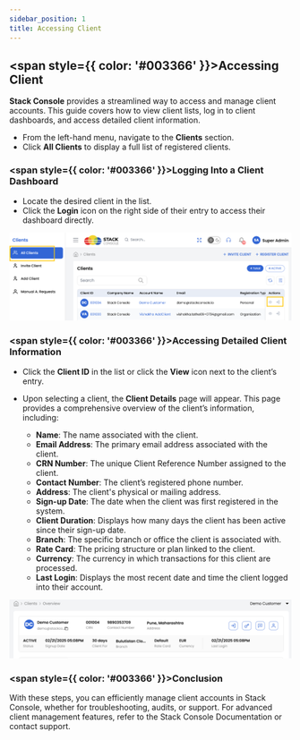 ```yaml
---
sidebar_position: 1
title: Accessing Client
---
```


## <span style={{ color: '#003366' }}>Accessing Client</span>

**Stack Console** provides a streamlined way to access and manage client accounts. This guide covers how to view client lists, log in to client dashboards, and access detailed client information.

- From the left-hand menu, navigate to the **Clients** section.  
- Click **All Clients** to display a full list of registered clients.

### <span style={{ color: '#003366' }}>Logging Into a Client Dashboard</span>

- Locate the desired client in the list.  
- Click the **Login** icon  on the right side of their entry to access their dashboard directly.  

![Client List](images/client_1.png)

### <span style={{ color: '#003366' }}>Accessing Detailed Client Information</span>

- Click the **Client ID** in the list or click the **View** icon next to the client’s entry.
- Upon selecting a client, the **Client Details** page will appear. This page provides a comprehensive overview of the client’s information, including:

    - **Name**: The name associated with the client.
    - **Email Address**: The primary email address associated with the client.
    - **CRN Number**: The unique Client Reference Number assigned to the client.
    - **Contact Number**: The client’s registered phone number.
    - **Address**: The client's physical or mailing address.
    - **Sign-up Date**: The date when the client was first registered in the system.
    - **Client Duration**: Displays how many days the client has been active since their sign-up date.
    - **Branch**: The specific branch or office the client is associated with.
    - **Rate Card**: The pricing structure or plan linked to the client.
    - **Currency**: The currency in which transactions for this client are processed.
    - **Last Login**: Displays the most recent date and time the client logged into their account.  

![Client Details](images/client_2.png) 

### <span style={{ color: '#003366' }}>Conclusion</span>

With these steps, you can efficiently manage client accounts in Stack Console, whether for troubleshooting, audits, or support. For advanced client management features, refer to the Stack Console Documentation or contact support.  